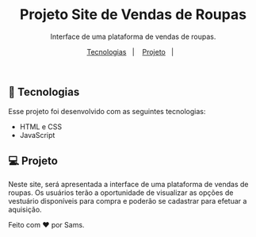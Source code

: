 <h1 align="center"> Projeto Site de Vendas de Roupas </h1>

<p align="center">
Interface de uma plataforma de vendas de roupas.
</p>

<p align="center">
  <a href="#-tecnologias">Tecnologias</a>&nbsp;&nbsp;&nbsp;|&nbsp;&nbsp;&nbsp;
  <a href="#-projeto">Projeto</a>&nbsp;&nbsp;&nbsp;|&nbsp;&nbsp;&nbsp;
</p>


<br>

## 🚀 Tecnologias

Esse projeto foi desenvolvido com as seguintes tecnologias:

- HTML e CSS
- JavaScript

## 💻 Projeto

Neste site, será apresentada a interface de uma plataforma de vendas de roupas. Os usuários terão a oportunidade de visualizar as opções de vestuário disponíveis para compra e poderão se cadastrar para efetuar a aquisição.

Feito com ♥ por Sams.
